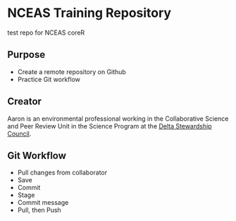 # NCEAS Training Repository
test repo for NCEAS coreR

## Purpose
* Create a remote repository on Github 
* Practice Git workflow

## Creator
Aaron is an environmental professional working in the Collaborative Science and Peer Review Unit in the Science Program at the [Delta Stewardship Council](https://deltacouncil.ca.gov/). 

## Git Workflow
- Pull changes from collaborator  
- Save  
- Commit  
- Stage  
- Commit message  
- Pull, then Push
